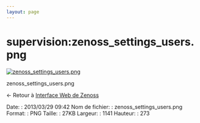 ```yaml
---
layout: page
---
```


supervision:zenoss\_settings\_users.png
=======================================

[![zenoss\_settings\_users.png](..//assets/media/supervision/zenoss_settings_users.png@cache=&w=900&h=215 "zenoss_settings_users.png")](..//assets/media/supervision/zenoss_settings_users.png@cache= "Afficher le fichier original")

zenoss\_settings\_users.png

← Retour à [Interface Web de
Zenoss](../../zenoss/zenoss-interface.html "zenoss:zenoss-interface")

Date:
:   2013/03/29 09:42
Nom de fichier:
:   zenoss\_settings\_users.png
Format:
:   PNG
Taille:
:   27KB
Largeur:
:   1141
Hauteur:
:   273

